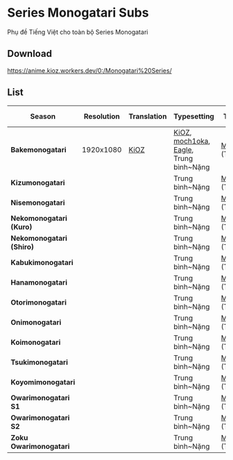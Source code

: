 # Series Monogatari Subs
Phụ đề Tiếng Việt cho toàn bộ Series Monogatari

## Download
https://anime.kioz.workers.dev/0:/Monogatari%20Series/

## List

|**Season**|**Resolution**|**Translation**|**Typesetting**|**Thanks to**|**Last Modified**|**Note**|
|--------|--------|--------|--------|--------|--------|--------|
|**Bakemonogatari**|1920x1080|[KiOZ](https://github.com/realKiOZ)|[KiOZ](https://github.com/realKiOZ), [moch1oka](https://github.com/moch1oka), [Eagle](https://github.com/MasterEagle2909), Trung bình~Nặng|[MTBB](https://nyaa.si/view/1582135) (TS,Timing)|4/19/23|Cảm ơn [luudanmatcuoi](https://myanimelist.net/profile/luudanmatcuoi) đã hỗ trợ check chính tả|
|**Kizumonogatari**|||Trung bình~Nặng|[MTBB](https://nyaa.si/view/1582135) (TS,Timing)|||
|**Nisemonogatari**|||Trung bình~Nặng|[MTBB](https://nyaa.si/view/1582135) (TS,Timing)|||
|**Nekomonogatari (Kuro)**|||Trung bình~Nặng|[MTBB](https://nyaa.si/view/1582135) (TS,Timing)|||
|**Nekomonogatari (Shiro)**|||Trung bình~Nặng|[MTBB](https://nyaa.si/view/1582135) (TS,Timing)|||
|**Kabukimonogatari**|||Trung bình~Nặng|[MTBB](https://nyaa.si/view/1582135) (TS,Timing)|||
|**Hanamonogatari**|||Trung bình~Nặng|[MTBB](https://nyaa.si/view/1582135) (TS,Timing)|||
|**Otorimonogatari**|||Trung bình~Nặng|[MTBB](https://nyaa.si/view/1582135) (TS,Timing)|||
|**Onimonogatari**|||Trung bình~Nặng|[MTBB](https://nyaa.si/view/1582135) (TS,Timing)|||
|**Koimonogatari**|||Trung bình~Nặng|[MTBB](https://nyaa.si/view/1582135) (TS,Timing)|||
|**Tsukimonogatari**|||Trung bình~Nặng|[MTBB](https://nyaa.si/view/1582135) (TS,Timing)|||
|**Koyomimonogatari**|||Trung bình~Nặng|[MTBB](https://nyaa.si/view/1582135) (TS,Timing)|||
|**Owarimonogatari S1**|||Trung bình~Nặng|[MTBB](https://nyaa.si/view/1582135) (TS,Timing)|||
|**Owarimonogatari S2**|||Trung bình~Nặng|[MTBB](https://nyaa.si/view/1582135) (TS,Timing)|||
|**Zoku Owarimonogatari**|||Trung bình~Nặng|[MTBB](https://nyaa.si/view/1582135) (TS,Timing)|||
